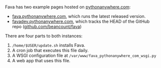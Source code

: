 Fava has two example pages hosted on
[pythonanywhere.com](https://pythonanywhere.com):

- [fava.pythonanywhere.com](https://fava.pythonanywhere.com), which runs the
  latest released version.
- [favadev.pythonanywhere.com](https://favadev.pythonanywhere.com), which tracks
  the HEAD of the GitHub repo
  ([github.com/beancount/fava](https://github.com/beancount/fava))

There are four parts to both instances:

1. `/home/$USER/update.sh` installs Fava.
1. A cron job that executes this file daily.
1. A WSGI configuration file at `/var/www/fava_pythonanywhere_com_wsgi.py`
1. A web app that uses this file.
